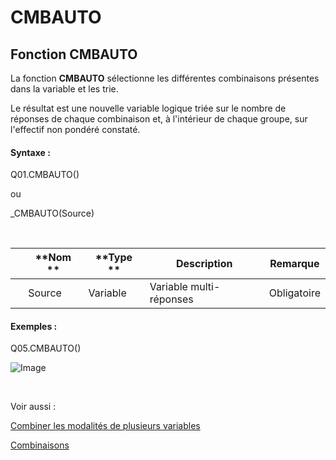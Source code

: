 # CMBAUTO

## Fonction CMBAUTO

La fonction **CMBAUTO** sélectionne les différentes combinaisons présentes dans la variable et les trie.

Le résultat est une nouvelle variable logique triée sur le nombre de réponses de chaque combinaison et, à l'intérieur de chaque groupe, sur l'effectif non pondéré constaté.

#### Syntaxe :&nbsp;

Q01.CMBAUTO()

ou

\_CMBAUTO(Source)

&nbsp;

| &nbsp; | **Nom ** | **Type ** | **Description** | **Remarque** |
| --- | --- | --- | --- | --- |
| &nbsp; | Source | Variable | Variable multi-réponses | Obligatoire |


#### Exemples :

Q05.CMBAUTO()

![Image](<lib/FCT\_RECOD\_CBMAUTO.png>)

&nbsp;

Voir aussi :&nbsp;

[Combiner les modalités de plusieurs variables](<Combinerlesmodalitesdeplusieurs1.md>)

[Combinaisons](<Combinerlesvariables1.md>)

&nbsp;

&nbsp;

